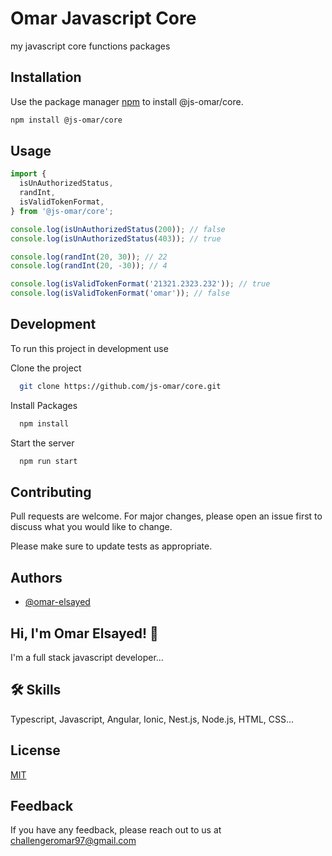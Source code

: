 # Omar Javascript Core

my javascript core functions packages

## Installation

Use the package manager [npm](https://www.npmjs.com/) to install @js-omar/core.

```bash
npm install @js-omar/core
```

## Usage

```typescript
import {
  isUnAuthorizedStatus,
  randInt,
  isValidTokenFormat,
} from '@js-omar/core';

console.log(isUnAuthorizedStatus(200)); // false
console.log(isUnAuthorizedStatus(403)); // true

console.log(randInt(20, 30)); // 22
console.log(randInt(20, -30)); // 4

console.log(isValidTokenFormat('21321.2323.232')); // true
console.log(isValidTokenFormat('omar')); // false
```

## Development

To run this project in development use

Clone the project

```bash
  git clone https://github.com/js-omar/core.git
```

Install Packages

```bash
  npm install
```

Start the server

```bash
  npm run start
```

## Contributing

Pull requests are welcome. For major changes, please open an issue first to discuss what you would like to change.

Please make sure to update tests as appropriate.

## Authors

- [@omar-elsayed](https://github.com/omar-elsayed97)

## Hi, I'm Omar Elsayed! 👋

I'm a full stack javascript developer...

## 🛠 Skills

Typescript, Javascript, Angular, Ionic, Nest.js, Node.js, HTML, CSS...

## License

[MIT](https://choosealicense.com/licenses/mit/)

## Feedback

If you have any feedback, please reach out to us at challengeromar97@gmail.com
